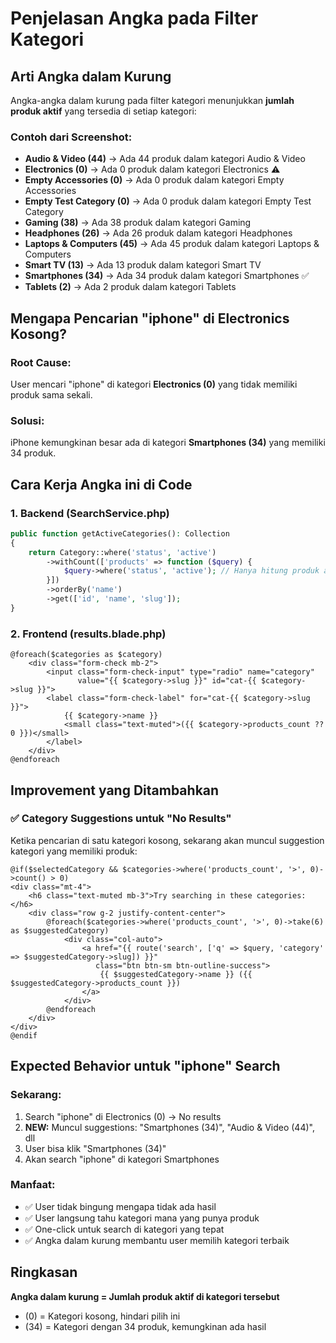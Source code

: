 # Penjelasan Angka pada Filter Kategori

## Arti Angka dalam Kurung

Angka-angka dalam kurung pada filter kategori menunjukkan **jumlah produk aktif** yang tersedia di setiap kategori:

### Contoh dari Screenshot:
- **Audio & Video (44)** → Ada 44 produk dalam kategori Audio & Video
- **Electronics (0)** → Ada 0 produk dalam kategori Electronics ⚠️
- **Empty Accessories (0)** → Ada 0 produk dalam kategori Empty Accessories
- **Empty Test Category (0)** → Ada 0 produk dalam kategori Empty Test Category  
- **Gaming (38)** → Ada 38 produk dalam kategori Gaming
- **Headphones (26)** → Ada 26 produk dalam kategori Headphones
- **Laptops & Computers (45)** → Ada 45 produk dalam kategori Laptops & Computers
- **Smart TV (13)** → Ada 13 produk dalam kategori Smart TV
- **Smartphones (34)** → Ada 34 produk dalam kategori Smartphones ✅
- **Tablets (2)** → Ada 2 produk dalam kategori Tablets

## Mengapa Pencarian "iphone" di Electronics Kosong?

### Root Cause:
User mencari "iphone" di kategori **Electronics (0)** yang tidak memiliki produk sama sekali.

### Solusi:
iPhone kemungkinan besar ada di kategori **Smartphones (34)** yang memiliki 34 produk.

## Cara Kerja Angka ini di Code

### 1. Backend (SearchService.php)
```php
public function getActiveCategories(): Collection
{
    return Category::where('status', 'active')
        ->withCount(['products' => function ($query) {
            $query->where('status', 'active'); // Hanya hitung produk aktif
        }])
        ->orderBy('name')
        ->get(['id', 'name', 'slug']);
}
```

### 2. Frontend (results.blade.php)
```blade
@foreach($categories as $category)
    <div class="form-check mb-2">
        <input class="form-check-input" type="radio" name="category"
               value="{{ $category->slug }}" id="cat-{{ $category->slug }}">
        <label class="form-check-label" for="cat-{{ $category->slug }}">
            {{ $category->name }}
            <small class="text-muted">({{ $category->products_count ?? 0 }})</small>
        </label>
    </div>
@endforeach
```

## Improvement yang Ditambahkan

### ✅ Category Suggestions untuk "No Results"
Ketika pencarian di satu kategori kosong, sekarang akan muncul suggestion kategori yang memiliki produk:

```blade
@if($selectedCategory && $categories->where('products_count', '>', 0)->count() > 0)
<div class="mt-4">
    <h6 class="text-muted mb-3">Try searching in these categories:</h6>
    <div class="row g-2 justify-content-center">
        @foreach($categories->where('products_count', '>', 0)->take(6) as $suggestedCategory)
            <div class="col-auto">
                <a href="{{ route('search', ['q' => $query, 'category' => $suggestedCategory->slug]) }}" 
                   class="btn btn-sm btn-outline-success">
                    {{ $suggestedCategory->name }} ({{ $suggestedCategory->products_count }})
                </a>
            </div>
        @endforeach
    </div>
</div>
@endif
```

## Expected Behavior untuk "iphone" Search

### Sekarang:
1. Search "iphone" di Electronics (0) → No results
2. **NEW:** Muncul suggestions: "Smartphones (34)", "Audio & Video (44)", dll
3. User bisa klik "Smartphones (34)" 
4. Akan search "iphone" di kategori Smartphones

### Manfaat:
- ✅ User tidak bingung mengapa tidak ada hasil
- ✅ User langsung tahu kategori mana yang punya produk
- ✅ One-click untuk search di kategori yang tepat
- ✅ Angka dalam kurung membantu user memilih kategori terbaik

## Ringkasan
**Angka dalam kurung = Jumlah produk aktif di kategori tersebut**
- (0) = Kategori kosong, hindari pilih ini
- (34) = Kategori dengan 34 produk, kemungkinan ada hasil
